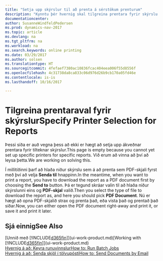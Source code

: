 ```yaml
---
title: "Setja upp skýrslur til að prenta á sérstökum prenturum"
description: "Kynntu þér hvernig skal tilgreina prentara fyrir skýrslu og nota gluggann prentaraval."
documentationcenter: 
author: SusanneWindfeldPedersen
ms.prod: dynamics-nav-2017
ms.topic: article
ms.devlang: na
ms.tgt_pltfrm: na
ms.workload: na
ms.search.keywords: online printing
ms.date: 03/29/2017
ms.author: solsen
ms.translationtype: HT
ms.sourcegitcommit: 4fefaef7380ac10836fcac404eea006f55d8556f
ms.openlocfilehash: 4c31738da8ca833c06d976d26b9cb170a05fd46e
ms.contentlocale: is-is
ms.lasthandoff: 10/16/2017

---
```

# <a name="specify-printer-selection-for-reports"></a><span data-ttu-id="d951b-103">Tilgreina prentaraval fyrir skýrslur</span><span class="sxs-lookup"><span data-stu-id="d951b-103">Specify Printer Selection for Reports</span></span>
<span data-ttu-id="d951b-104">Þessi síða er auð vegna þess að ekki er hægt að setja upp ákveðnar prentara fyrir tilteknar skýrslur.</span><span class="sxs-lookup"><span data-stu-id="d951b-104">This page is empty because you cannot yet set up specific printers for specific reports.</span></span> <span data-ttu-id="d951b-105">Við erum að vinna að því að leysa þetta.</span><span class="sxs-lookup"><span data-stu-id="d951b-105">We are working on solving this.</span></span>

<span data-ttu-id="d951b-106">Í millitíðinni þarf að hlaða niður skýrslu sem á að prenta sem PDF-skjali fyrst með því að velja **Senda til** hnappinn.</span><span class="sxs-lookup"><span data-stu-id="d951b-106">In the meantime, when you want to print a report, you have to download the report as a PDF document first by choosing the **Send to** button.</span></span> <span data-ttu-id="d951b-107">Þá er tegund skráar valin til að hlaða niður skýrslunni eins og **PDF-skjal** valið.</span><span class="sxs-lookup"><span data-stu-id="d951b-107">Then you select the type of file to download the report as, and here you should pick **PDF Document**.</span></span> <span data-ttu-id="d951b-108">Nú er hægt að opna PDF-skjalið strax og prenta það, eða vista það og prentað það síðar.</span><span class="sxs-lookup"><span data-stu-id="d951b-108">Now, you can either open the PDF document right-away and print it, or save it and print it later.</span></span>

<!--

You can set up reports so that they must be printed on a specific printer. The following are some uses of printer selection:

- You can print reports on special company letterhead.
- You can print reports on different paper sizes.
- You can print reports on the default printer of a specified employee.

You use the **Printer Selections** window to set different values to obtain different output. If you set a specific printer selection, then it takes precedence over a more general printer selection. For example, you can set a printer selection that has values in the **User ID**, **Report ID**, and **Printer Name** fields. This printer selection takes precedence over a printer selection that has blank entries in the **User ID** or **Report ID** fields.

The following table describes the combination of values to specify when you set up printer selections for a report.

|To                                                 |Set the following values                                             |
|---------------------------------------------------|---------------------------------------------------------------------|
|Print a report to a specific printer for all users |Specify values in the **Report ID** and **Printer Name** fields and leave the **User ID** field blank.|
|Print all reports to a specific printer for a specific user|Specify values in the **User ID** and **Printer Name** fields and leave the **Report ID** field blank.|
|Set the default printer for all reports|Specify a value in the **Printer Name** field and leave the **User ID** and **Report ID** fields blank.|
|Print a specific report to the user’s default printer|Specify a value in the **Report ID** field and leave the **Printer Name** and **User ID** fields blank.|
|Print a specific report to a specific printer for a specific user|Specify values in all three fields.|
-->

## <a name="see-also"></a><span data-ttu-id="d951b-109">Sjá einnig</span><span class="sxs-lookup"><span data-stu-id="d951b-109">See Also</span></span>
<span data-ttu-id="d951b-110">[Unnið með [!INCLUDE[d365fin](includes/d365fin_md.md)]](ui-work-product.md)</span><span class="sxs-lookup"><span data-stu-id="d951b-110">[Working with [!INCLUDE[d365fin](includes/d365fin_md.md)]](ui-work-product.md)</span></span>  
[<span data-ttu-id="d951b-111">Hvernig á að: Keyra runuvinnslur</span><span class="sxs-lookup"><span data-stu-id="d951b-111">How to: Run Batch Jobs</span></span>](ui-how-run-batch-jobs.md)  
[<span data-ttu-id="d951b-112">Hvernig á að: Senda skjöl í tölvupósti</span><span class="sxs-lookup"><span data-stu-id="d951b-112">How to: Send Documents by Email</span></span>](ui-how-send-documents-email.md)  

